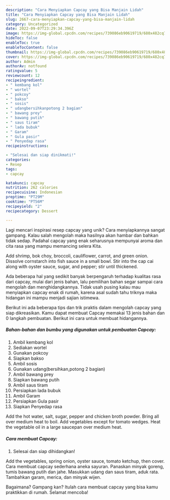 ```yaml
---
description: "Cara Menyiapkan Capcay yang Bisa Manjain Lidah"
title: "Cara Menyiapkan Capcay yang Bisa Manjain Lidah"
slug: 2667-cara-menyiapkan-capcay-yang-bisa-manjain-lidah
category: Uncategorized
date: 2022-09-07T23:29:34.396Z
image: https://img-global.cpcdn.com/recipes/739086eb90619719/680x482cq70/capcay-foto-resep-utama.jpg
hideToc: false
enableToc: true
enableTocContent: false
thumbnail: https://img-global.cpcdn.com/recipes/739086eb90619719/680x482cq70/capcay-foto-resep-utama.jpg
cover: https://img-global.cpcdn.com/recipes/739086eb90619719/680x482cq70/capcay-foto-resep-utama.jpg
author: Admin
authorAv: notfound
ratingvalue: 5
reviewcount: 12
recipeingredient:
- " kembang kol"
- " wortel"
- " pokcoy"
- " bakso"
- " sosis"
- " udangbersihkanpotong 2 bagian"
- " bawang prey"
- " bawang putih"
- " saus tiram"
- " lada bubuk"
- " Garam"
- " Gula pasir"
- " Penyedap rasa"
recipeinstructions:

- "Selesai dan siap dinikmati!"
categories:
- Resep
tags:
- capcay

katakunci: capcay 
nutrition: 262 calories
recipecuisine: Indonesian
preptime: "PT29M"
cooktime: "PT56M"
recipeyield: "2"
recipecategory: Dessert

---
```





Lagi mencari inspirasi resep capcay yang unik? Cara menyiapkannya sangat gampang. Kalau salah mengolah maka hasilnya akan hambar dan bahkan tidak sedap. Padahal capcay yang enak seharusnya mempunyai aroma dan cita rasa yang mampu memancing selera Kita.





Add shrimp, bok choy, broccoli, cauliflower, carrot, and green onion. Dissolve cornstarch into fish sauce in a small bowl. Stir into the cap cai along with oyster sauce, sugar, and pepper; stir until thickened.

Ada beberapa hal yang sedikit banyak berpengaruh terhadap kualitas rasa dari capcay, mulai dari jenis bahan, lalu pemilihan bahan segar sampai cara mengolah dan menghidangkannya. Tidak usah pusing kalau mau menyiapkan capcay enak di rumah, karena asal sudah tahu triknya maka hidangan ini mampu menjadi sajian istimewa.






Berikut ini ada beberapa tips dan trik praktis dalam mengolah capcay yang siap dikreasikan. Kamu dapat membuat Capcay memakai 13 jenis bahan dan 0 langkah pembuatan. Berikut ini cara untuk membuat hidangannya.

<!--inarticleads1-->

##### Bahan-bahan dan bumbu yang digunakan untuk pembuatan Capcay:

1. Ambil  kembang kol
1. Sediakan  wortel
1. Gunakan  pokcoy
1. Siapkan  bakso
1. Ambil  sosis
1. Gunakan  udang(bersihkan,potong 2 bagian)
1. Ambil  bawang prey
1. Siapkan  bawang putih
1. Ambil  saus tiram
1. Persiapkan  lada bubuk
1. Ambil  Garam
1. Persiapkan  Gula pasir
1. Siapkan  Penyedap rasa


Add the hot water, salt, sugar, pepper and chicken broth powder. Bring all over medium heat to boil. Add vegetables except for tomato wedges. Heat the vegetable oil in a large saucepan over medium heat. 

<!--inarticleads2-->

##### Cara membuat Capcay:


1. Selesai dan siap dihidangkan!

Add the vegetables, spring onion, oyster sauce, tomato ketchup, then cover. Cara membuat capcay sederhana aneka sayuran. Panaskan minyak goreng, tumis bawang putih dan jahe. Masukkan udang dan saus tiram, aduk rata. Tambahkan garam, merica, dan minyak wijen. 

Bagaimana? Gampang kan? Itulah cara membuat capcay yang bisa kamu praktikkan di rumah. Selamat mencoba!
